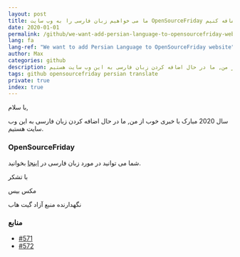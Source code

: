 ```yaml
---
layout: post
title: ما می خواهیم زبان فارسی را به وب سایت OpenSourceFriday اضافه کنیم
date: 2020-01-01
permalink: /github/we-want-add-persian-language-to-opensourcefriday-website-fa/
lang: fa
lang-ref: "We want to add Persian Language to OpenSourceFriday website"
author: Max
categories: github
description: سال 2020 مبارک با خبری خوب از من, ما در حال اضافه کردن زبان فارسی به این وب سایت هستیم.
tags: github opensourcefriday persian translate
private: true
index: true
---
```


با سلام,

سال 2020 مبارک با خبری خوب از من, ما در حال اضافه کردن زبان فارسی به این وب سایت هستیم.
<!--more-->

### OpenSourceFriday

شما می توانید در مورد زبان فارسی در [اینجا](https://en.wikipedia.org/wiki/Persian_language) بخوانید.

با تشکر

مکس بیس

نگهدارنده منبع آزاد گیت هاب

### منابع

- [#571](https://github.com/github/opensourcefriday/pull/571)
- [#572](https://github.com/github/opensourcefriday/pull/572)
